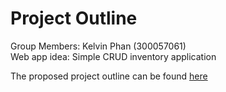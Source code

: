 # Project Outline

Group Members: Kelvin Phan (300057061)<br>
Web app idea: Simple CRUD inventory application

The proposed project outline can be found [here](ProjectDescription.md)
